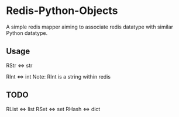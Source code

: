 Redis-Python-Objects
====================
A simple redis mapper aiming to associate redis datatype with similar Python datatype.

Usage
-----
RStr <=> str

RInt <=> int
Note: RInt is a string within redis

TODO
----
RList <=> list
RSet <=> set
RHash <=> dict
